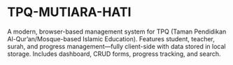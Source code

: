 # TPQ-MUTIARA-HATI
A modern, browser-based management system for TPQ (Taman Pendidikan Al-Qur’an/Mosque-based Islamic Education). Features student, teacher, surah, and progress management—fully client-side with data stored in local storage. Includes dashboard, CRUD forms, progress tracking, and search.
